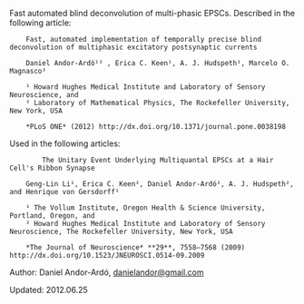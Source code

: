 Fast automated blind deconvolution of multi-phasic EPSCs.
Described in the following article:

	    Fast, automated implementation of temporally precise blind deconvolution of multiphasic excitatory postsynaptic currents

	    Daniel Andor-Ardó¹² , Erica C. Keen¹, A. J. Hudspeth¹, Marcelo O. Magnasco²

	    ¹ Howard Hughes Medical Institute and Laboratory of Sensory Neuroscience, and
	    ² Laboratory of Mathematical Physics, The Rockefeller University, New York, USA

	    *PLoS ONE* (2012) http://dx.doi.org/10.1371/journal.pone.0038198

Used in the following articles:

     	    The Unitary Event Underlying Multiquantal EPSCs at a Hair Cell's Ribbon Synapse

	    Geng-Lin Li¹, Erica C. Keen², Daniel Andor-Ardó², A. J. Hudspeth², and Henrique von Gersdorff¹

	    ¹ The Vollum Institute, Oregon Health & Science University, Portland, Oregon, and
	    ² Howard Hughes Medical Institute and Laboratory of Sensory Neuroscience, The Rockefeller University, New York, USA

	    *The Journal of Neuroscience* **29**, 7558–7568 (2009) http://dx.doi.org/10.1523/JNEUROSCI.0514-09.2009

Author: Daniel Andor-Ardó, danielandor@gmail.com

Updated: 2012.06.25